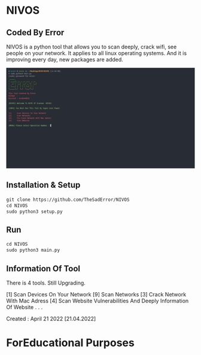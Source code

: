 # NIVOS
## Coded By Error
NIVOS is a python tool that allows you to scan deeply, crack wifi, see people on your network. It applies to all linux operating systems. And it is improving every day, new packages are added.

<div>
  <p align="center">
    <img src="s1.png" width="800"> 
  </p>
</div>

## Installation & Setup
```
git clone https://github.com/TheSadError/NIVOS
cd NIVOS
sudo python3 setup.py
```

## Run
```
cd NIVOS
sudo python3 main.py
```

## Information Of Tool

There is 4 tools. Still Upgrading.

[1]     Scan Devices On Your Network
[9]     Scan Networks 
[3]     Crack Network With Mac Adress
[4]     Scan Website Vulnerabilities And Deeply Information Of Website
.
.
.


Created : April 21 2022 [21.04.2022]

# ForEducational Purposes
